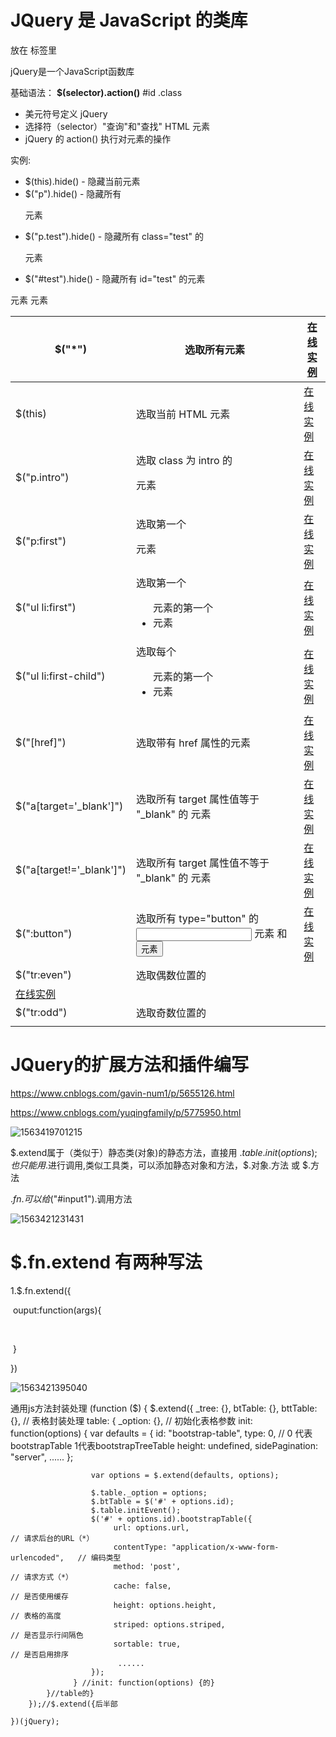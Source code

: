 # JQuery  是 JavaScript 的类库

放在<script></script> 标签里

jQuery是一个JavaScript函数库

基础语法： **$(selector).action()**   #id  .class

- 美元符号定义 jQuery
- 选择符（selector）"查询"和"查找" HTML 元素
- jQuery 的 action() 执行对元素的操作

实例:

- $(this).hide() - 隐藏当前元素
- $("p").hide() - 隐藏所有 <p> 元素
- $("p.test").hide() - 隐藏所有 class="test" 的 <p> 元素
- $("#test").hide() - 隐藏所有 id="test" 的元素





| $("*")                   | 选取所有元素                                            | [在线实例](https://www.runoob.com/try/try.php?filename=tryjquery_sel_all2) |
| ------------------------ | ------------------------------------------------------- | ------------------------------------------------------------ |
| $(this)                  | 选取当前 HTML 元素                                      | [在线实例](https://www.runoob.com/try/try.php?filename=tryjquery_sel_this) |
| $("p.intro")             | 选取 class 为 intro 的 <p> 元素                         | [在线实例](https://www.runoob.com/try/try.php?filename=tryjquery_sel_pclass) |
| $("p:first")             | 选取第一个 <p> 元素                                     | [在线实例](https://www.runoob.com/try/try.php?filename=tryjquery_sel_pfirst) |
| $("ul li:first")         | 选取第一个 <ul> 元素的第一个 <li> 元素                  | [在线实例](https://www.runoob.com/try/try.php?filename=tryjquery_sel_ullifirst) |
| $("ul li:first-child")   | 选取每个 <ul> 元素的第一个 <li> 元素                    | [在线实例](https://www.runoob.com/try/try.php?filename=tryjquery_sel_ullifirstchild) |
| $("[href]")              | 选取带有 href 属性的元素                                | [在线实例](https://www.runoob.com/try/try.php?filename=tryjquery_sel_hrefattr) |
| $("a[target='_blank']")  | 选取所有 target 属性值等于 "_blank" 的 <a> 元素         | [在线实例](https://www.runoob.com/try/try.php?filename=tryjquery_sel_hrefattrblank) |
| $("a[target!='_blank']") | 选取所有 target 属性值不等于 "_blank" 的 <a> 元素       | [在线实例](https://www.runoob.com/try/try.php?filename=tryjquery_sel_hrefattrnotblank) |
| $(":button")             | 选取所有 type="button" 的 <input> 元素 和 <button> 元素 | [在线实例](https://www.runoob.com/try/try.php?filename=tryjquery_sel_button2) |
| $("tr:even")             | 选取偶数位置的 <tr> 元素                                | [在线实例](https://www.runoob.com/try/try.php?filename=tryjquery_sel_even) |
| $("tr:odd")              | 选取奇数位置的 <tr> 元素                                |                                                              |

# JQuery的扩展方法和插件编写

https://www.cnblogs.com/gavin-num1/p/5655126.html

https://www.cnblogs.com/yuqingfamily/p/5775950.html

![1563419701215](C:\Users\howieDep\AppData\Roaming\Typora\typora-user-images\1563419701215.png)

$.extend属于（类似于）静态类(对象)的静态方法，直接用 $.table.init(options);也只能用$.进行调用,类似工具类，可以添加静态对象和方法，$.对象.方法   或  $.方法

$.fn.可以给$("#input1").调用方法

![1563421231431](C:\Users\howieDep\AppData\Roaming\Typora\typora-user-images\1563421231431.png)



# $.fn.extend 有两种写法

1.$.fn.extend({

​			ouput:function(args){

​				 

​			}

})

![1563421395040](C:\Users\howieDep\AppData\Roaming\Typora\typora-user-images\1563421395040.png)



通用js方法封装处理
(function ($) {
	$.extend({
		_tree: {},
		btTable: {},
		bttTable: {},
		// 表格封装处理
		table: {
			_option: {},
			// 初始化表格参数
			init: function(options) {
				    var defaults = {
            			id: "bootstrap-table",
            			type: 0, // 0 代表bootstrapTable 1代表bootstrapTreeTable
        		  	  height: undefined,
        		 	   sidePagination: "server",
        		 	   ......
        	        	    };

          			  var options = $.extend(defaults, options);
    
           			  $.table._option = options;
            		  $.btTable = $('#' + options.id);
              		  $.table.initEvent();
             	      $('#' + options.id).bootstrapTable({
                 		   url: options.url,                                   // 请求后台的URL（*）
                  		   contentType: "application/x-www-form-urlencoded",   // 编码类型
                   		   method: 'post',                                     // 请求方式（*）
                           cache: false,                                       // 是否使用缓存
                           height: options.height,                             // 表格的高度
                           striped: options.striped,                           // 是否显示行间隔色
                           sortable: true,                                     // 是否启用排序
                            ......
                      });
                  } //init: function(options) {的}
    		}//table的}   
    	});//$.extend({后半部
    
    })(jQuery);
